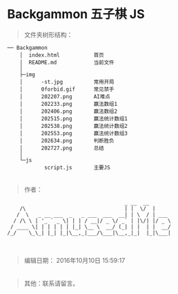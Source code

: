 # Backgammon 五子棋 JS 

>文件夹树形结构：

    ── Backgammon
        │  index.html           首页
        │  README.md            当前文件
        │
        ├─img
        │      -st.jpg          常用开局
        │      0forbid.gif      常见禁手
        │      202207.png       AI难点
        │      202233.png       赢法数组1
        │      202406.png       赢法数组2
        │      202515.png       赢法统计数组1
        │      202538.png       赢法统计数组2
        │      202553.png       赢法统计数组3
        │      202634.png       判断胜负
        │      202727.png       总结
        │
        └─js
                script.js       主要JS


######
> 作者：

```
                                      _ __  __      
    /\                                | |  \/  |     
   /  \   _ __ ___  _   _ ___  ___  __| | \  / | ___ 
  / /\ \ | '_ ` _ \| | | / __|/ _ \/ _` | |\/| |/ _ \
 / ____ \| | | | | | |_| \__ \  __/ (_| | |  | |  __/
/_/    \_\_| |_| |_|\__,_|___/\___|\__,_|_|  |_|\___|
 
```
######
> 编辑日期：
2016年10月10日 15:59:17

######

> 其他：联系请留言。